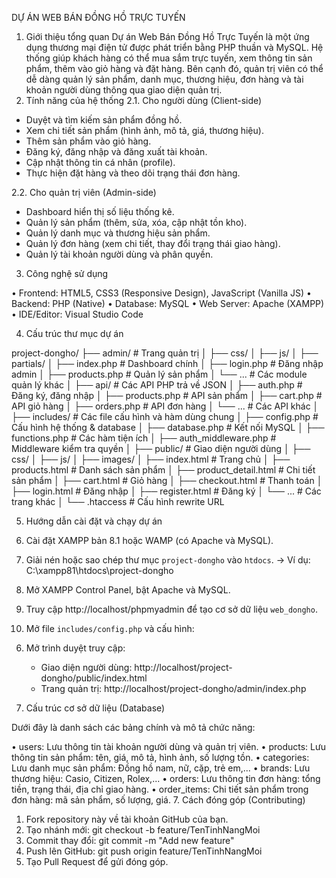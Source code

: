 DỰ ÁN WEB BÁN ĐỒNG HỒ TRỰC TUYẾN
1. Giới thiệu tổng quan
Dự án Web Bán Đồng Hồ Trực Tuyến là một ứng dụng thương mại điện tử được phát triển bằng PHP thuần và MySQL. Hệ thống giúp khách hàng có thể mua sắm trực tuyến, xem thông tin sản phẩm, thêm vào giỏ hàng và đặt hàng. Bên cạnh đó, quản trị viên có thể dễ dàng quản lý sản phẩm, danh mục, thương hiệu, đơn hàng và tài khoản người dùng thông qua giao diện quản trị.
2. Tính năng của hệ thống
2.1. Cho người dùng (Client-side)

- Duyệt và tìm kiếm sản phẩm đồng hồ.
- Xem chi tiết sản phẩm (hình ảnh, mô tả, giá, thương hiệu).
- Thêm sản phẩm vào giỏ hàng.
- Đăng ký, đăng nhập và đăng xuất tài khoản.
- Cập nhật thông tin cá nhân (profile).
- Thực hiện đặt hàng và theo dõi trạng thái đơn hàng.

2.2. Cho quản trị viên (Admin-side)

- Dashboard hiển thị số liệu thống kê.
- Quản lý sản phẩm (thêm, sửa, xóa, cập nhật tồn kho).
- Quản lý danh mục và thương hiệu sản phẩm.
- Quản lý đơn hàng (xem chi tiết, thay đổi trạng thái giao hàng).
- Quản lý tài khoản người dùng và phân quyền.

3. Công nghệ sử dụng

• Frontend: HTML5, CSS3 (Responsive Design), JavaScript (Vanilla JS)
• Backend: PHP (Native)
• Database: MySQL
• Web Server: Apache (XAMPP)
• IDE/Editor: Visual Studio Code

4. Cấu trúc thư mục dự án

project-dongho/
├── admin/                  # Trang quản trị
│   ├── css/
│   ├── js/
│   ├── partials/
│   ├── index.php           # Dashboard chính
│   ├── login.php           # Đăng nhập admin
│   ├── products.php        # Quản lý sản phẩm
│   └── ...                 # Các module quản lý khác
│
├── api/                    # Các API PHP trả về JSON
│   ├── auth.php            # Đăng ký, đăng nhập
│   ├── products.php        # API sản phẩm
│   ├── cart.php            # API giỏ hàng
│   ├── orders.php          # API đơn hàng
│   └── ...                 # Các API khác
│
├── includes/               # Các file cấu hình và hàm dùng chung
│   ├── config.php          # Cấu hình hệ thống & database
│   ├── database.php        # Kết nối MySQL
│   ├── functions.php       # Các hàm tiện ích
│   ├── auth_middleware.php # Middleware kiểm tra quyền
│
├── public/                 # Giao diện người dùng
│   ├── css/
│   ├── js/
│   ├── images/
│   ├── index.html          # Trang chủ
│   ├── products.html       # Danh sách sản phẩm
│   ├── product_detail.html # Chi tiết sản phẩm
│   ├── cart.html           # Giỏ hàng
│   ├── checkout.html       # Thanh toán
│   ├── login.html          # Đăng nhập
│   ├── register.html       # Đăng ký
│   └── ...                 # Các trang khác
│
└── .htaccess               # Cấu hình rewrite URL

5. Hướng dẫn cài đặt và chạy dự án

1. Cài đặt XAMPP bản 8.1 hoặc WAMP (có Apache và MySQL).
2. Giải nén hoặc sao chép thư mục `project-dongho` vào `htdocs`.
   → Ví dụ: C:\xampp81\htdocs\project-dongho
3. Mở XAMPP Control Panel, bật Apache và MySQL.
4. Truy cập http://localhost/phpmyadmin để tạo cơ sở dữ liệu `web_dongho`.
5. Mở file `includes/config.php` và cấu hình:

<?php
define('DB_HOST', 'localhost');
define('DB_USER', 'root');
define('DB_PASS', '');
define('DB_NAME', 'web_dongho');
?>

6. Mở trình duyệt truy cập:
   - Giao diện người dùng: http://localhost/project-dongho/public/index.html
   - Trang quản trị: http://localhost/project-dongho/admin/index.php

6. Cấu trúc cơ sở dữ liệu (Database)

Dưới đây là danh sách các bảng chính và mô tả chức năng:

• users: Lưu thông tin tài khoản người dùng và quản trị viên.
• products: Lưu thông tin sản phẩm: tên, giá, mô tả, hình ảnh, số lượng tồn.
• categories: Lưu danh mục sản phẩm: Đồng hồ nam, nữ, cặp, trẻ em,...
• brands: Lưu thương hiệu: Casio, Citizen, Rolex,...
• orders: Lưu thông tin đơn hàng: tổng tiền, trạng thái, địa chỉ giao hàng.
• order_items: Chi tiết sản phẩm trong đơn hàng: mã sản phẩm, số lượng, giá.
7. Cách đóng góp (Contributing)

1. Fork repository này về tài khoản GitHub của bạn.
2. Tạo nhánh mới: git checkout -b feature/TenTinhNangMoi
3. Commit thay đổi: git commit -m "Add new feature"
4. Push lên GitHub: git push origin feature/TenTinhNangMoi
5. Tạo Pull Request để gửi đóng góp.



